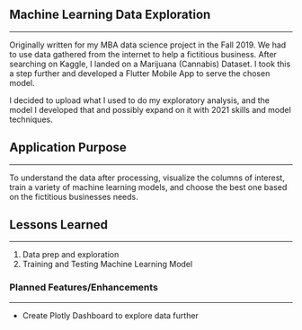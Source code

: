 Machine Learning Data Exploration
---
***

Originally written for my MBA data science project in the Fall 2019. We had to use data 
gathered from the internet to help a fictitious business. After searching on Kaggle, I landed on 
a Marijuana (Cannabis) Dataset. I took this a step further and developed a Flutter Mobile App to serve
the chosen model.

I decided to upload what I used to do my exploratory analysis, and the model I developed that and possibly 
expand on it with 2021 skills and model techniques.


## Application Purpose

***
To understand the data after processing, visualize the columns of interest, train a variety of machine
learning models, and choose the best one based on the fictitious businesses needs.


## Lessons Learned

***

1. Data prep and exploration
2. Training and Testing Machine Learning Model

[//]: # (## Current Features)

[//]: # ()
[//]: # (***)

[//]: # ()
[//]: # (* Feature 1 Example)

[//]: # (* Feature 2 Example)

[//]: # (* Feature 3 Example)

### Planned Features/Enhancements
***

* Create Plotly Dashboard to explore data further

